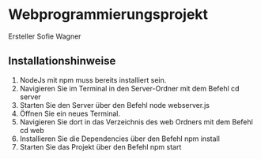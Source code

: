 # Webprogrammierungsprojekt

Ersteller Sofie Wagner

## Installationshinweise

1. NodeJs mit npm muss bereits installiert sein.
2. Navigieren Sie im Terminal in den Server-Ordner mit dem Befehl
cd server
3. Starten Sie den Server über den Befehl node webserver.js
4. Öffnen Sie ein neues Terminal.
5. Navigieren Sie dort in das Verzeichnis des web Ordners mit dem Befehl
cd web
6. Installieren Sie die Dependencies über den Befehl npm install
7. Starten Sie das Projekt über den Befehl 
npm start
